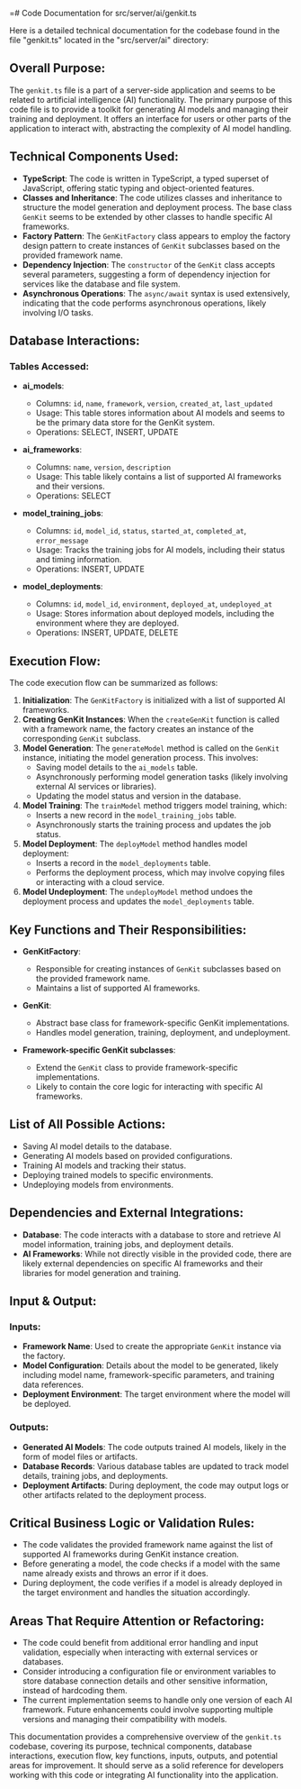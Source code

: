=# Code Documentation for src/server/ai/genkit.ts

Here is a detailed technical documentation for the codebase found in the file "genkit.ts" located in the "src/server/ai" directory: 

## Overall Purpose: 
The `genkit.ts` file is a part of a server-side application and seems to be related to artificial intelligence (AI) functionality. The primary purpose of this code file is to provide a toolkit for generating AI models and managing their training and deployment. It offers an interface for users or other parts of the application to interact with, abstracting the complexity of AI model handling. 

## Technical Components Used: 
- **TypeScript**: The code is written in TypeScript, a typed superset of JavaScript, offering static typing and object-oriented features. 
- **Classes and Inheritance**: The code utilizes classes and inheritance to structure the model generation and deployment process. The base class `GenKit` seems to be extended by other classes to handle specific AI frameworks. 
- **Factory Pattern**: The `GenKitFactory` class appears to employ the factory design pattern to create instances of `GenKit` subclasses based on the provided framework name. 
- **Dependency Injection**: The `constructor` of the `GenKit` class accepts several parameters, suggesting a form of dependency injection for services like the database and file system. 
- **Asynchronous Operations**: The `async/await` syntax is used extensively, indicating that the code performs asynchronous operations, likely involving I/O tasks. 

## Database Interactions: 
### Tables Accessed: 
- **ai_models**: 
   - Columns: `id`, `name`, `framework`, `version`, `created_at`, `last_updated`
   - Usage: This table stores information about AI models and seems to be the primary data store for the GenKit system. 
   - Operations: SELECT, INSERT, UPDATE

- **ai_frameworks**: 
   - Columns: `name`, `version`, `description`
   - Usage: This table likely contains a list of supported AI frameworks and their versions. 
   - Operations: SELECT

- **model_training_jobs**: 
   - Columns: `id`, `model_id`, `status`, `started_at`, `completed_at`, `error_message`
   - Usage: Tracks the training jobs for AI models, including their status and timing information. 
   - Operations: INSERT, UPDATE

- **model_deployments**: 
   - Columns: `id`, `model_id`, `environment`, `deployed_at`, `undeployed_at`
   - Usage: Stores information about deployed models, including the environment where they are deployed. 
   - Operations: INSERT, UPDATE, DELETE

## Execution Flow: 
The code execution flow can be summarized as follows: 
1. **Initialization**: The `GenKitFactory` is initialized with a list of supported AI frameworks. 
2. **Creating GenKit Instances**: When the `createGenKit` function is called with a framework name, the factory creates an instance of the corresponding `GenKit` subclass. 
3. **Model Generation**: The `generateModel` method is called on the `GenKit` instance, initiating the model generation process. This involves: 
   - Saving model details to the `ai_models` table. 
   - Asynchronously performing model generation tasks (likely involving external AI services or libraries). 
   - Updating the model status and version in the database. 
4. **Model Training**: The `trainModel` method triggers model training, which: 
   - Inserts a new record in the `model_training_jobs` table. 
   - Asynchronously starts the training process and updates the job status. 
5. **Model Deployment**: The `deployModel` method handles model deployment: 
   - Inserts a record in the `model_deployments` table. 
   - Performs the deployment process, which may involve copying files or interacting with a cloud service. 
6. **Model Undeployment**: The `undeployModel` method undoes the deployment process and updates the `model_deployments` table. 

## Key Functions and Their Responsibilities: 
- **GenKitFactory**: 
   - Responsible for creating instances of `GenKit` subclasses based on the provided framework name. 
   - Maintains a list of supported AI frameworks. 

- **GenKit**: 
   - Abstract base class for framework-specific GenKit implementations. 
   - Handles model generation, training, deployment, and undeployment. 

- **Framework-specific GenKit subclasses**: 
   - Extend the `GenKit` class to provide framework-specific implementations. 
   - Likely to contain the core logic for interacting with specific AI frameworks. 

## List of All Possible Actions: 
- Saving AI model details to the database. 
- Generating AI models based on provided configurations. 
- Training AI models and tracking their status. 
- Deploying trained models to specific environments. 
- Undeploying models from environments. 

## Dependencies and External Integrations: 
- **Database**: The code interacts with a database to store and retrieve AI model information, training jobs, and deployment details. 
- **AI Frameworks**: While not directly visible in the provided code, there are likely external dependencies on specific AI frameworks and their libraries for model generation and training. 

## Input & Output: 
### Inputs: 
- **Framework Name**: Used to create the appropriate `GenKit` instance via the factory. 
- **Model Configuration**: Details about the model to be generated, likely including model name, framework-specific parameters, and training data references. 
- **Deployment Environment**: The target environment where the model will be deployed. 

### Outputs: 
- **Generated AI Models**: The code outputs trained AI models, likely in the form of model files or artifacts. 
- **Database Records**: Various database tables are updated to track model details, training jobs, and deployments. 
- **Deployment Artifacts**: During deployment, the code may output logs or other artifacts related to the deployment process. 

## Critical Business Logic or Validation Rules: 
- The code validates the provided framework name against the list of supported AI frameworks during GenKit instance creation. 
- Before generating a model, the code checks if a model with the same name already exists and throws an error if it does. 
- During deployment, the code verifies if a model is already deployed in the target environment and handles the situation accordingly. 

## Areas That Require Attention or Refactoring: 
- The code could benefit from additional error handling and input validation, especially when interacting with external services or databases. 
- Consider introducing a configuration file or environment variables to store database connection details and other sensitive information, instead of hardcoding them. 
- The current implementation seems to handle only one version of each AI framework. Future enhancements could involve supporting multiple versions and managing their compatibility with models. 

This documentation provides a comprehensive overview of the `genkit.ts` codebase, covering its purpose, technical components, database interactions, execution flow, key functions, inputs, outputs, and potential areas for improvement. It should serve as a solid reference for developers working with this code or integrating AI functionality into the application.
